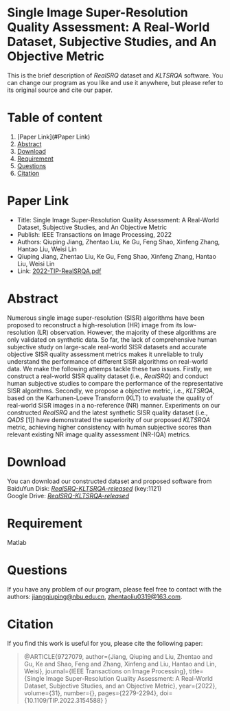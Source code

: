 # Single Image Super-Resolution Quality Assessment: A Real-World Dataset, Subjective Studies, and An Objective Metric
This is the brief description of *RealSRQ* dataset and *KLTSRQA* software. You can change our program as you like and use it anywhere, but please refer to its original source and cite our paper.

# Table of content
1. [Paper Link](#Paper Link)
2. [Abstract](#abstract)
3. [Download](#Download)
4. [Requirement](#requirement)
5. [Questions](#Questions)
6. [Citation](#Citation)

# Paper Link
- Title: Single Image Super-Resolution Quality Assessment: A Real-World Dataset, Subjective Studies, and An Objective Metric 
- Publish: IEEE Transactions on Image Processing, 2022
- Authors: Qiuping Jiang, Zhentao Liu, Ke Gu, Feng Shao, Xinfeng Zhang, Hantao Liu, Weisi Lin
- Qiuping Jiang, Zhentao Liu, Ke Gu, Feng Shao, Xinfeng Zhang, Hantao Liu, Weisi Lin
- Link: [2022-TIP-RealSRQA.pdf](https://github.com/Zhentao-Liu/RealSRQ-KLTSRQA/raw/0596e0bdb85366f62f4f845526c33aa4444e94ba/2022-TIP-RealSRQA.pdf)

# Abstract
Numerous single image super-resolution (SISR) algorithms have been proposed to reconstruct a high-resolution (HR) image from its low-resolution (LR) observation. However, the majority of these algorithms are only validated on synthetic data. So far, the lack of comprehensive human subjective study on large-scale real-world SISR datasets and accurate objective SISR quality assessment metrics makes it unreliable to truly understand the performance of different SISR algorithms on real-world data. We make the following attemps tackle these two issues. Firstly, we construct a real-world SISR quality dataset (i.e., *RealSRQ*) and conduct human subjective studies to compare the performance of the representative SISR algorithms. Secondly, we propose a objective metric, i.e., *KLTSRQA*, based on the Karhunen-Loeve Transform (KLT) to evaluate the quality of real-world SISR images in a no-reference (NR) manner. Experiments on our constructed *RealSRQ* and the latest synthetic SISR quality dataset (i.e., *QADS* [1]) have demonstrated the superiority of our proposed *KLTSRQA* metric, achieving higher consistency with human subjective scores than relevant existing NR image quality assessment (NR-IQA) metrics.

# Download
You can download our constructed dataset and proposed software from  
BaiduYun Disk: [*RealSRQ-KLTSRQA-released*](https://pan.baidu.com/s/15ZgfpW1b2_gMAETBUeszSg) (key:1121)  
Google Drive: [*RealSRQ-KLTSRQA-released*](https://drive.google.com/drive/folders/1VTMBmxkZkZtbv_ONMME-7TRyfXNfRw9p?usp=sharing)

# Requirement
Matlab

# Questions
If you have any problem of our program, please feel free to contact with the authors: jiangqiuping@nbu.edu.cn, zhentaoliu0319@163.com.

# Citation
If you find this work is useful for you, please cite the following paper:
>@ARTICLE{9727079,
>author={Jiang, Qiuping and Liu, Zhentao and Gu, Ke and Shao, Feng and Zhang, Xinfeng and Liu, Hantao and Lin, Weisi},
>journal={IEEE Transactions on Image Processing}, 
>title={Single Image Super-Resolution Quality Assessment: A Real-World Dataset, Subjective Studies, and an Objective Metric}, 
>year={2022},
>volume={31},
>number={},
>pages={2279-2294},
>doi={10.1109/TIP.2022.3154588}
}
